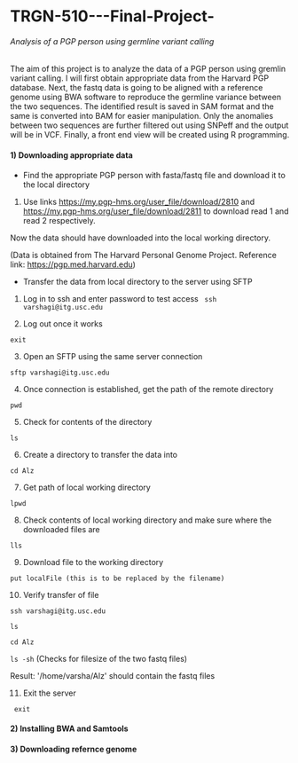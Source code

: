 # TRGN-510---Final-Project-



###### Analysis of a PGP person using germline variant calling

The aim of this project is to analyze the data of a PGP person using gremlin variant calling. I will first obtain appropriate data from the Harvard PGP database. Next, the fastq data is going to be aligned with a reference genome using BWA software to reproduce the germline variance between the two sequences. The identified result is saved in SAM format and the same is converted into BAM for easier manipulation. Only the anomalies between two sequences are further filtered out using SNPeff and the output will be in VCF. Finally, a front end view will be created using R programming.  


#### 1) Downloading appropriate data
- Find the appropriate PGP person with fasta/fastq file and download it to the local directory 

1. Use links https://my.pgp-hms.org/user_file/download/2810 and https://my.pgp-hms.org/user_file/download/2811 to download read 1 and read 2 respectively. 

Now the data should have downloaded into the local working directory.

(Data is obtained from The Harvard Personal Genome Project. Reference link: https://pgp.med.harvard.edu) 

- Transfer the data from local directory to the server using SFTP
1. Log in to ssh and enter password to test access
` 
   ssh varshagi@itg.usc.edu
`

2. Log out once it works

`exit
`

3. Open an SFTP using the same server connection 

`
   sftp varshagi@itg.usc.edu
`

4. Once connection is established, get the path of the remote directory

`
   pwd
`

5. Check for contents of the directory

`
   ls
`

6. Create a directory to transfer the data into

`
   cd Alz
`

7. Get path of local working directory

`
   lpwd
`

8. Check contents of local working directory and make sure where the downloaded files are 

`
   lls
`

9. Download file to the working directory 

`
   put localFile (this is to be replaced by the filename) 
`

10. Verify transfer of file 

`ssh varshagi@itg.usc.edu`

`ls`

`cd Alz`

`ls -sh` (Checks for filesize of the two fastq files)

Result: '/home/varsha/Alz' should contain the fastq files

11. Exit the server

` exit`

#### 2) Installing BWA and Samtools

#### 3) Downloading refernce genome 




